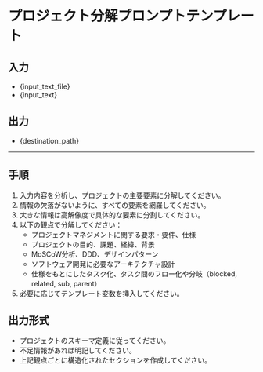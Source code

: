 # プロジェクト分解プロンプトテンプレート

## 入力
- {input_text_file}
- {input_text}

## 出力
- {destination_path}

---

## 手順
1. 入力内容を分析し、プロジェクトの主要要素に分解してください。
2. 情報の欠落がないように、すべての要素を網羅してください。
3. 大きな情報は高解像度で具体的な要素に分割してください。
4. 以下の観点で分解してください：
   - プロジェクトマネジメントに関する要求・要件、仕様
   - プロジェクトの目的、課題、経緯、背景
   - MoSCoW分析、DDD、デザインパターン
   - ソフトウェア開発に必要なアーキテクチャ設計
   - 仕様をもとにしたタスク化、タスク間のフロー化や分岐（blocked, related, sub, parent）
5. 必要に応じてテンプレート変数を挿入してください。

## 出力形式
- プロジェクトのスキーマ定義に従ってください。
- 不足情報があれば明記してください。
- 上記観点ごとに構造化されたセクションを作成してください。 